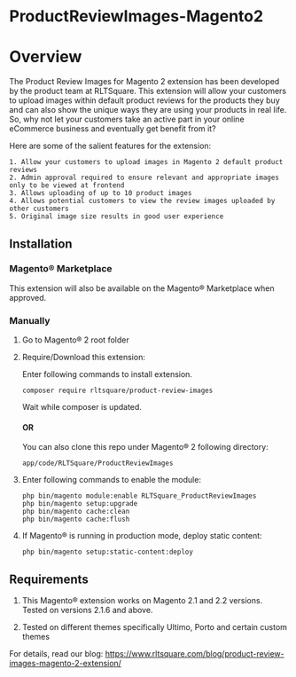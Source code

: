 # ProductReviewImages-Magento2

# Overview

The Product Review Images for Magento 2 extension has been developed by the product team at RLTSquare. This extension will allow your customers to upload images within default product reviews for the products they buy and can also show the unique ways they are using your products in real life. So, why not let your customers take an active part in your online eCommerce business and eventually get benefit from it?

Here are some of the salient features for the extension:

```
1. Allow your customers to upload images in Magento 2 default product reviews
2. Admin approval required to ensure relevant and appropriate images only to be viewed at frontend
3. Allows uploading of up to 10 product images
4. Allows potential customers to view the review images uploaded by other customers
5. Original image size results in good user experience
```

## Installation

### Magento® Marketplace

This extension will also be available on the Magento® Marketplace when approved.

### Manually

1. Go to Magento® 2 root folder

2. Require/Download this extension:

   Enter following commands to install extension.

   ```
   composer require rltsquare/product-review-images
   ```

   Wait while composer is updated.
   
   #### OR
   
   You can also clone this repo under Magento® 2 following directory:
    
    ```
    app/code/RLTSquare/ProductReviewImages
    ```    

3. Enter following commands to enable the module:

   ```
   php bin/magento module:enable RLTSquare_ProductReviewImages
   php bin/magento setup:upgrade
   php bin/magento cache:clean
   php bin/magento cache:flush
   ```

4. If Magento® is running in production mode, deploy static content: 

   ```
   php bin/magento setup:static-content:deploy
   ```


## Requirements

1. This Magento® extension works on Magento 2.1 and 2.2 versions. Tested on versions 2.1.6 and above.

2. Tested on different themes specifically Ultimo, Porto and certain custom themes

For details, read our blog:
https://www.rltsquare.com/blog/product-review-images-magento-2-extension/
